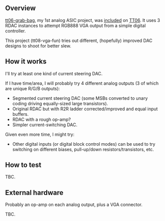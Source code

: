<!---

This file is used to generate your project datasheet. Please fill in the information below and delete any unused
sections.

You can also include images in this folder and reference them in the markdown. Each image must be less than
512 kb in size, and the combined size of all images must be less than 1 MB.
-->

## Overview

[tt06-grab-bag](https://github.com/algofoogle/tt06-grab-bag), my 1st analog ASIC project, was [included](https://tinytapeout.com/runs/tt06/tt_um_algofoogle_tt06_grab_bag) on [TT06](https://tinytapeout.com/runs/tt06/). It uses 3 RDAC instances to attempt RGB888 VGA output from a simple digital controller.

This project (tt08-vga-fun) tries out different, (hopefully) improved DAC designs to shoot for better slew.


## How it works

I'll try at least one kind of current steering DAC.

If I have time/area, I will probably try 4 different analog outputs (3 of which are  unique R/G/B outputs):

*   Segmented current steering DAC (some MSBs converted to unary coding driving equally-sized large transistors).
*   Original RDAC but with R2R ladder corrected/improved and equal input buffers.
*   RDAC with a rough op-amp?
*   Simpler current-switching DAC.

Given even more time, I might try:

*   Other digital inputs (or digital block control modes) can be used to try switching on different biases, pull-up/down resistors/transistors, etc.


## How to test

TBC.

## External hardware

Probably an op-amp on each analog output, plus a VGA connector.

TBC.
